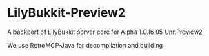 # LilyBukkit-Preview2
A backport of LilyBukkit server core for Alpha 1.0.16.05 Unr.Preview2

We use RetroMCP-Java for decompilation and building
